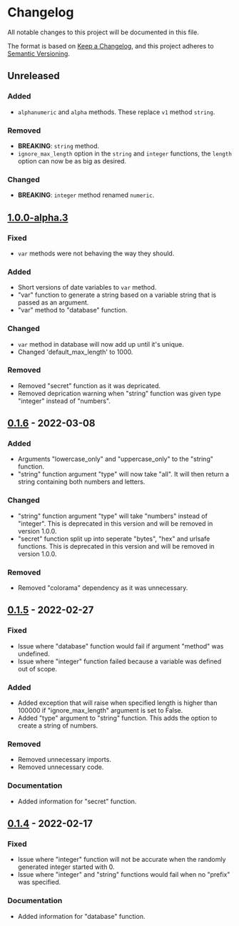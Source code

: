 # Changelog
All notable changes to this project will be documented in this file.

The format is based on [Keep a Changelog](https://keepachangelog.com/en/1.0.0/),
and this project adheres to [Semantic Versioning](https://semver.org/spec/v2.0.0.html).

## Unreleased
### Added
- `alphanumeric` and `alpha` methods. These replace `v1` method `string`.

### Removed
- **BREAKING**: `string` method.
- `ignore_max_length` option in the `string` and `integer` functions, the `length` option can now be as big as desired.

### Changed
- **BREAKING**: `integer` method renamed `numeric`.

## [1.0.0-alpha.3]
### Fixed
- `var` methods were not behaving the way they should.

### Added
- Short versions of date variables to `var` method.
- "var" function to generate a string based on a variable string that is passed as an argument.
- "var" method to "database" function.

### Changed
- `var` method in database will now add up until it's unique.
- Changed 'default_max_length' to 1000.

### Removed
- Removed "secret" function as it was depricated.
- Removed deprication warning when "string" function was given type "integer" instead of "numbers".

## [0.1.6] - 2022-03-08
### Added
- Arguments "lowercase_only" and "uppercase_only" to the "string" function.
- "string" function argument "type" will now take "all". It will then return a string containing both numbers and letters.

### Changed
- "string" function argument "type" will take "numbers" instead of "integer". This is deprecated in this version and will be removed in version 1.0.0.
- "secret" function split up into seperate "bytes", "hex" and urlsafe functions. This is deprecated in this version and will be removed in version 1.0.0.

### Removed
- Removed "colorama" dependency as it was unnecessary.

## [0.1.5] - 2022-02-27
### Fixed
- Issue where "database" function would fail if argument "method" was undefined.
- Issue where "integer" function failed because a variable was defined out of scope.

### Added
- Added exception that will raise when specified length is higher than 100000 if "ignore_max_length" argument is set to False.
- Added "type" argument to "string" function. This adds the option to create a string of numbers.

### Removed
- Removed unnecessary imports.
- Removed unnecessary code.

### Documentation
- Added information for "secret" function.

## [0.1.4] - 2022-02-17
### Fixed
- Issue where "integer" function will not be accurate when the randomly generated integer started with 0.
- Issue where "integer" and "string" functions would fail when no "prefix" was specified.

### Documentation
- Added information for "database" function.

[unreleased]: https://github.com/w-kuipers/simpleuid/compare/v1.0.0...HEAD
[1.0.0]: https://github.com/w-kuipers/simpleuid/compare/v0.1.6...v1.0.0
[1.0.0-alpha.3]: https://github.com/w-kuipers/simpleuid/compare/v0.1.6...v1.0.0-alpha.3
[1.0.0-alpha.2]: https://github.com/w-kuipers/simpleuid/compare/v0.1.6...v1.0.0-alpha.2
[1.0.0-alpha]: https://github.com/w-kuipers/simpleuid/compare/v0.1.6...v1.0.0-alpha
[0.1.6]: https://github.com/w-kuipers/simpleuid/compare/v0.1.5...v0.1.6
[0.1.5]: https://github.com/w-kuipers/simpleuid/compare/v0.1.4...v0.1.5
[0.1.4]: https://github.com/w-kuipers/simpleuid/compare/v0.1.3...v0.1.4
[0.0.1]: https://github.com/w-kuipers/simpleuid/releases/tag/v0.0.1

